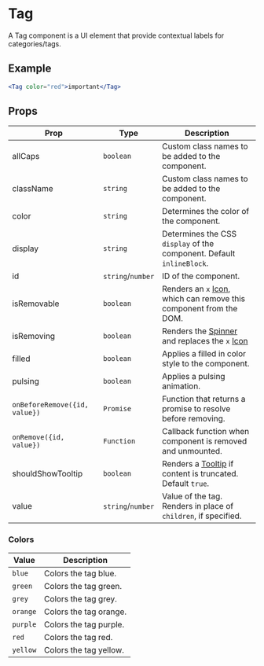 # Tag

A Tag component is a UI element that provide contextual labels for categories/tags.

## Example

```jsx
<Tag color="red">important</Tag>
```

## Props

| Prop                          | Type              | Description                                                                   |
| ----------------------------- | ----------------- | ----------------------------------------------------------------------------- |
| allCaps                       | `boolean`         | Custom class names to be added to the component.                              |
| className                     | `string`          | Custom class names to be added to the component.                              |
| color                         | `string`          | Determines the color of the component.                                        |
| display                       | `string`          | Determines the CSS `display` of the component. Default `inlineBlock`.         |
| id                            | `string`/`number` | ID of the component.                                                          |
| isRemovable                   | `boolean`         | Renders an `x` [Icon](../Icon), which can remove this component from the DOM. |
| isRemoving                    | `boolean`         | Renders the [Spinner](../Spinner) and replaces the `x` [Icon](../Icon)        |
| filled                        | `boolean`         | Applies a filled in color style to the component.                             |
| pulsing                       | `boolean`         | Applies a pulsing animation.                                                  |
| `onBeforeRemove({id, value})` | `Promise`         | Function that returns a promise to resolve before removing.                   |
| `onRemove({id, value})`       | `Function`        | Callback function when component is removed and unmounted.                    |
| shouldShowTooltip             | `boolean`         | Renders a [Tooltip](../Tooltip) if content is truncated. Default `true`.      |
| value                         | `string`/`number` | Value of the tag. Renders in place of `children`, if specified.               |

### Colors

| Value    | Description            |
| -------- | ---------------------- |
| `blue`   | Colors the tag blue.   |
| `green`  | Colors the tag green.  |
| `grey`   | Colors the tag grey.   |
| `orange` | Colors the tag orange. |
| `purple` | Colors the tag purple. |
| `red`    | Colors the tag red.    |
| `yellow` | Colors the tag yellow. |
